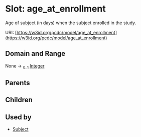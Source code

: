 
# Slot: age_at_enrollment


Age of subject (in days) when the subject enrolled in the study.

URI: [https://w3id.org/pcdc/model/age_at_enrollment](https://w3id.org/pcdc/model/age_at_enrollment)


## Domain and Range

None &#8594;  <sub>0..1</sub> [Integer](types/Integer.md)

## Parents


## Children


## Used by

 * [Subject](Subject.md)
